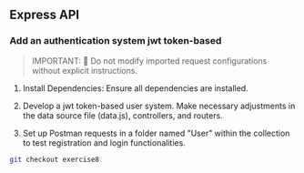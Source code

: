 ## Express API

### Add an authentication system jwt token-based

> IMPORTANT: 🚫 Do not modify imported request configurations without explicit instructions.

1. Install Dependencies: Ensure all dependencies are installed.

2. Develop a jwt token-based user system. Make necessary adjustments in the data source file (data.js), controllers, and routers.

3. Set up Postman requests in a folder named "User" within the collection to test registration and login functionalities.

```bash
git checkout exercise8
```
